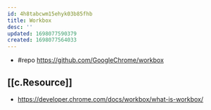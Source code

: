 ```yaml
---
id: 4h8tabcwm15ehyk03b85fhb
title: Workbox
desc: ''
updated: 1698077590379
created: 1698077564033
---
```


- #repo https://github.com/GoogleChrome/workbox

## [[c.Resource]]

- https://developer.chrome.com/docs/workbox/what-is-workbox/